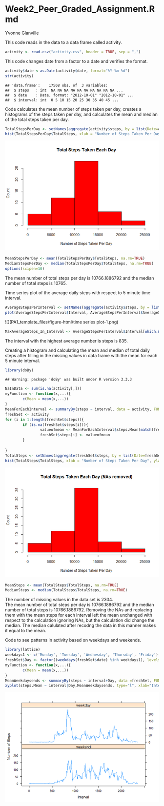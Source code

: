 # Week2_Peer_Graded_Assignment.Rmd
Yvonne Glanville  





This code reads in the data to a data frame called activity.

```r
activity <- read.csv("activity.csv", header = TRUE, sep = ",")
```

This code changes date from a factor to a date and verifies the format.

```r
activity$date <-as.Date(activity$date, format="%Y-%m-%d")
str(activity)
```

```
## 'data.frame':	17568 obs. of  3 variables:
##  $ steps   : int  NA NA NA NA NA NA NA NA NA NA ...
##  $ date    : Date, format: "2012-10-01" "2012-10-01" ...
##  $ interval: int  0 5 10 15 20 25 30 35 40 45 ...
```

Code calculates the mean number of steps taken per day, creates a histograms of the steps taken per day, and calculates the mean and median of the total steps taken per day.

```r
TotalStepsPerDay <- setNames(aggregate(activity$steps, by = list(Date=activity$date), FUN=sum), c("Date", "TotalSteps"))
hist(TotalStepsPerDay$TotalSteps, xlab = "Number of Steps Taken Per Day", ylab = "Count", main = "Total Steps Taken Each Day", col=2)
```

![](PA1_template_files/figure-html/unnamed-chunk-1-1.png)<!-- -->

```r
MeanStepsPerDay <- mean(TotalStepsPerDay$TotalSteps, na.rm=TRUE)
MedianStepsPerDay <- median(TotalStepsPerDay$TotalSteps, na.rm=TRUE)
options(scipen=10)
```
The mean number of total steps per day is 10766.1886792 and the median number of total steps is 10765.




Time series plot of the average daily steps with respect to 5 minute time interval.

```r
AverageStepsPerInterval <- setNames(aggregate(activity$steps, by = list(Interval = activity$interval), FUN=mean, na.rm=TRUE), c("Interval", "AverageSteps"))
plot(AverageStepsPerInterval$Interval, AverageStepsPerInterval$AverageSteps, type="l", xlab="Interval", ylab="Average Number of Steps Taken", main="Average Daily Activity Pattern")
```

![](PA1_template_files/figure-html/time series plot-1.png)<!-- -->

```r
MaxAverageSteps_In_Interval <- AverageStepsPerInterval$Interval[which.max(AverageStepsPerInterval$AverageSteps)]
```
The interval with the highest average number is steps is 835.


Creating a histogram and calculating the mean and median of total daily steps after filling in the missing values in data frame with the mean for each 5 minute interval.

```r
library(doBy)
```

```
## Warning: package 'doBy' was built under R version 3.3.3
```

```r
NaInData <- sum(is.na(activity[,]))
myFunction <- function(x,...){
        c(Mean = mean(x,...))
}
MeanForEachInterval <- summaryBy(steps ~ interval, data = activity, FUN = myFunction, na.rm=TRUE)
freshSet <- activity
for (i in 1:length(freshSet$steps)){
        if (is.na(freshSet$steps[i])){
                valueofmean <- MeanForEachInterval$steps.Mean[match(freshSet$interval[i], MeanForEachInterval$interval)] 
                freshSet$steps[i] <- valueofmean
        }
        
}
TotalSteps <- setNames(aggregate(freshSet$steps, by = list(Date=freshSet$date), FUN=sum), c("Date", "TotalSteps"))
hist(TotalSteps$TotalSteps, xlab = "Number of Steps Taken Per Day", ylab = "Count", main = "Total Steps Taken Each Day (NAs removed)", col=2)
```

![](PA1_template_files/figure-html/unnamed-chunk-2-1.png)<!-- -->

```r
MeanSteps <- mean(TotalSteps$TotalSteps, na.rm=TRUE)
MedianSteps <- median(TotalSteps$TotalSteps, na.rm=TRUE)
```

The number of missing values in the data set is 2304.  
The mean number of total steps per day is 10766.1886792 and the median number of total steps is 10766.1886792. Removing the NAs and replacing them with the mean steps for each interval left the mean unchanged with respect to the calculation ignoring NAs, but the calculation did change the median.  The median calulated after recodng the data in this manner makes it equal to the mean. 


Code to see patterns in activity based on weekdays and weekends.

```r
library(lattice)
weekdays1 <- c('Monday', 'Tuesday', 'Wednesday', 'Thursday', 'Friday')
freshSet$Day <- factor((weekdays(freshSet$date) %in% weekdays1), levels=c(FALSE, TRUE), labels=c('weekend','weekday'))
myFunction <- function(x,...){
        c(Mean = mean(x,...))
}
MeanWeekdaysends <- summaryBy(steps ~ interval+Day, data =freshSet, FUN = myFunction)
xyplot(steps.Mean ~ interval|Day,MeanWeekdaysends, type="l", xlab="Interval", ylab="Number of Steps", layout=c(1,2))
```

![](PA1_template_files/figure-html/unnamed-chunk-3-1.png)<!-- -->
